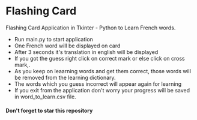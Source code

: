 # Flashing Card
Flashing Card Application in Tkinter - Python to Learn French words.
- Run main.py to start application
- One French word will be displayed on card 
- After 3 seconds it's translation in english will be displayed
- If you got the guess right click on correct mark or else click on cross mark,.
- As you keep on leaarning words and get them correct, those words will be removed from the learning dictionary.
- The words which you guess incorrect will appear again for learning
- If you exit from the application don't worry your progress will be saved in word_to_learn.csv file.

#### Don't forget to star this repository
